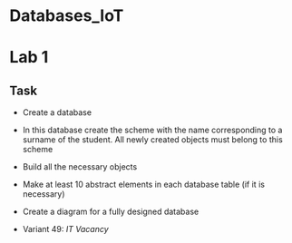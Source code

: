# Databases_IoT
# Lab 1 
## Task
 - Create a database
 - In this database create the scheme with the name corresponding to a surname of the student. All newly created objects must belong to this scheme
 - Build all the necessary objects
 - Make at least 10 abstract elements in each database table (if it is necessary)
 - Create a diagram for a fully designed database

 - Variant 49: *IT Vacancy*
